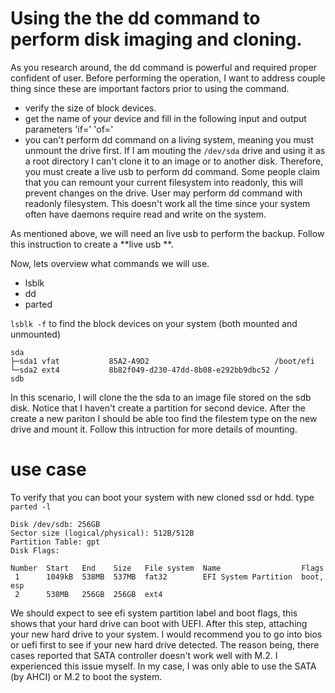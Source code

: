 # Using the the dd command to perform disk imaging and cloning.

As you research around, the dd command is powerful and required proper confident of user. Before performing the operation, I want to address couple thing since these are important factors prior to using the command.

- verify the size of block devices.
- get the name of your device and fill in the following input and output parameters 'if=' 'of='
- you can't perform dd command on a living system, meaning you must unmount the drive first. If I am mouting the `/dev/sda` drive and using it as a root directory I can't clone it to an image or to another disk. Therefore, you must create a live usb to perform dd command.  Some people claim that you can remount your current filesystem into readonly, this will prevent changes on the drive. User may perform dd command with readonly filesystem. This doesn't work all the time since your system often have daemons require read and write on the system.


As mentioned above, we will need an live usb to perform the backup. Follow this instruction to create a **live usb **.


Now, lets overview what commands we will use.
- lsblk 
- dd
- parted

`lsblk -f` to find the block devices on your system (both mounted and unmounted)

```
sda                                                        
├─sda1 vfat           85A2-A9D2                            /boot/efi
└─sda2 ext4           8b82f049-d230-47dd-8b08-e292bb9dbc52 /
sdb
```
In this scenario, I will clone the the sda to an image file stored on the sdb disk. Notice that I haven't create a partition for second device. After the create a new pariton I should be able too find the filestem type on the new drive and mount it. Follow this intruction for more details of mounting.





# use case 
To verify that you can boot your system with new cloned ssd or hdd.
type `parted -l`

```
Disk /dev/sdb: 256GB
Sector size (logical/physical): 512B/512B
Partition Table: gpt
Disk Flags: 

Number  Start   End    Size   File system  Name                  Flags
 1      1049kB  538MB  537MB  fat32        EFI System Partition  boot, esp
 2      538MB   256GB  256GB  ext4
```

We should expect to see efi system partition label and boot flags, this shows that your hard drive can boot with UEFI. After this step, attaching your new hard drive to your system. I would recommend you to go into bios or uefi first to see if your new hard drive detected. The reason being, there cases reported that SATA controller doesn't work well with M.2. I experienced this issue myself. In my case, I was only able to use the SATA  (by AHCI) or M.2 to boot the system. 

